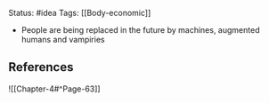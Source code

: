 Status: #idea
Tags: [[Body-economic]]

* People are being replaced in the future by machines, augmented humans and vampiries

## References

![[Chapter-4#^Page-63]]